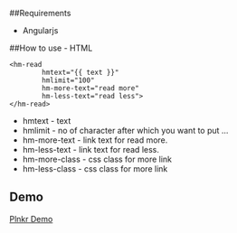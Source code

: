 
##Requirements
* Angularjs

##How to use - HTML
```
<hm-read 
		hmtext="{{ text }}" 
		hmlimit="100" 
		hm-more-text="read more" 
		hm-less-text="read less">
</hm-read>
```

* hmtext  - text
* hmlimit - no of character after which you want to put ...
* hm-more-text - link text for read more.
* hm-less-text - link text for read less.
* hm-more-class - css class for more link
* hm-less-class - css class for more link

## Demo

[Plnkr Demo](http://plnkr.co/7ggKNRw7nwCLmPN0y4Az)
